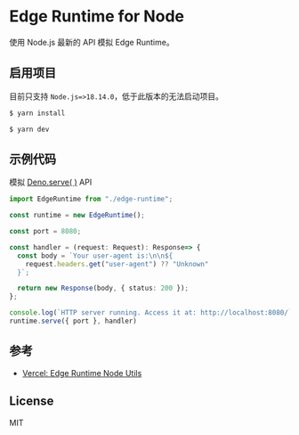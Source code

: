 # Edge Runtime for Node

使用 Node.js 最新的 API 模拟 Edge Runtime。

## 启用项目

目前只支持 `Node.js=>18.14.0`，低于此版本的无法启动项目。

```sh
$ yarn install

$ yarn dev
```

## 示例代码

模拟 [Deno.serve( )](https://docs.deno.com/runtime/tutorials/http_server) API

```ts
import EdgeRuntime from "./edge-runtime";

const runtime = new EdgeRuntime();

const port = 8080;

const handler = (request: Request): Response=> {
  const body = `Your user-agent is:\n\n${
    request.headers.get("user-agent") ?? "Unknown"
  }`;

  return new Response(body, { status: 200 });
};

console.log(`HTTP server running. Access it at: http://localhost:8080/`);
runtime.serve({ port }, handler)
```

## 参考

- [Vercel: Edge Runtime Node Utils](https://edge-runtime.vercel.app/packages/node-utils)

## License

MIT
